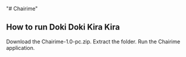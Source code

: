 "# Chairime" 

## How to run Doki Doki Kira Kira
Download the Chairime-1.0-pc.zip. Extract the folder.
Run the Chairime application.
